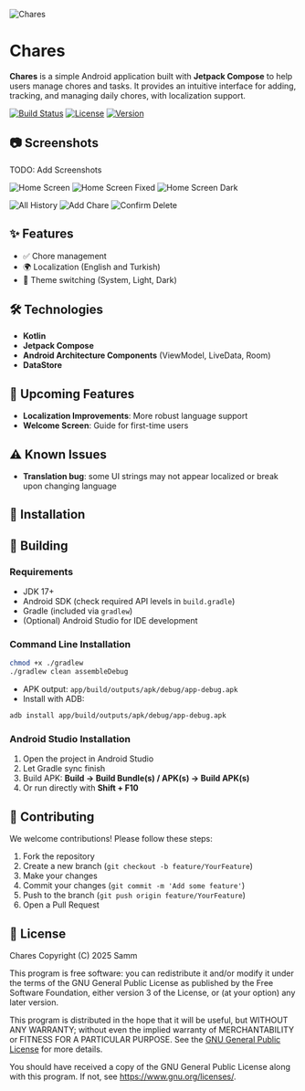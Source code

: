 ![Chares](.github/Chares.png)
# Chares

**Chares** is a simple Android application built with **Jetpack Compose** to help users manage chores and tasks.
It provides an intuitive interface for adding, tracking, and managing daily chores, with localization support.

[![Build Status](https://img.shields.io/badge/build-passing-brightgreen)](https://github.com/Ssmm8g/Chares)
[![License](https://img.shields.io/badge/license-GPL%20v3-blue.svg)](https://opensource.org/licenses/GPL-3.0)
[![Version](https://img.shields.io/badge/version-1.1.0-yellow.svg)](https://github.com/Samm8g/Chares/releases/latest)

## 📷 Screenshots
TODO: Add Screenshots 

![Home Screen](.github/screenshots/home_screen.png)
![Home Screen Fixed](.github/screenshots/home_screen_fixed.png)
![Home Screen Dark](.github/screenshots/home_screen_dark.png)

![All History](.github/screenshots/all_history_screen.png)
![Add Chare](.github/screenshots/add_chare_screen.png)
![Confirm Delete](.github/screenshots/confirm_delete_screen.png)

## ✨ Features
- ✅ Chore management
- 🌍 Localization (English and Turkish)
- 🎨 Theme switching (System, Light, Dark)

## 🛠 Technologies
- **Kotlin**
- **Jetpack Compose**
- **Android Architecture Components** (ViewModel, LiveData, Room)
- **DataStore**

## 📌 Upcoming Features
- **Localization Improvements**: More robust language support
- **Welcome Screen**: Guide for first-time users

## ⚠️ Known Issues
- **Translation bug**: some UI strings may not appear localized or break upon changing language

## 🚀 Installation
## 🚀 Building

### Requirements
- JDK 17+
- Android SDK (check required API levels in `build.gradle`)
- Gradle (included via `gradlew`)
- (Optional) Android Studio for IDE development

### Command Line Installation

```bash
chmod +x ./gradlew
./gradlew clean assembleDebug
```

* APK output: `app/build/outputs/apk/debug/app-debug.apk`
* Install with ADB:

```bash
adb install app/build/outputs/apk/debug/app-debug.apk
```

### Android Studio Installation
1. Open the project in Android Studio
2. Let Gradle sync finish
3. Build APK: **Build → Build Bundle(s) / APK(s) → Build APK(s)**
4. Or run directly with **Shift + F10**

## 🤝 Contributing

We welcome contributions! Please follow these steps:
1. Fork the repository
2. Create a new branch (`git checkout -b feature/YourFeature`)
3. Make your changes
4. Commit your changes (`git commit -m 'Add some feature'`)
5. Push to the branch (`git push origin feature/YourFeature`)
6. Open a Pull Request


## 📜 License

Chares
Copyright (C) 2025 Samm

This program is free software: you can redistribute it and/or modify
it under the terms of the GNU General Public License as published by
the Free Software Foundation, either version 3 of the License, or
(at your option) any later version.

This program is distributed in the hope that it will be useful,
but WITHOUT ANY WARRANTY; without even the implied warranty of
MERCHANTABILITY or FITNESS FOR A PARTICULAR PURPOSE.  See the
[GNU General Public License](LICENSE) for more details.

You should have received a copy of the GNU General Public License
along with this program.  If not, see <https://www.gnu.org/licenses/>.
